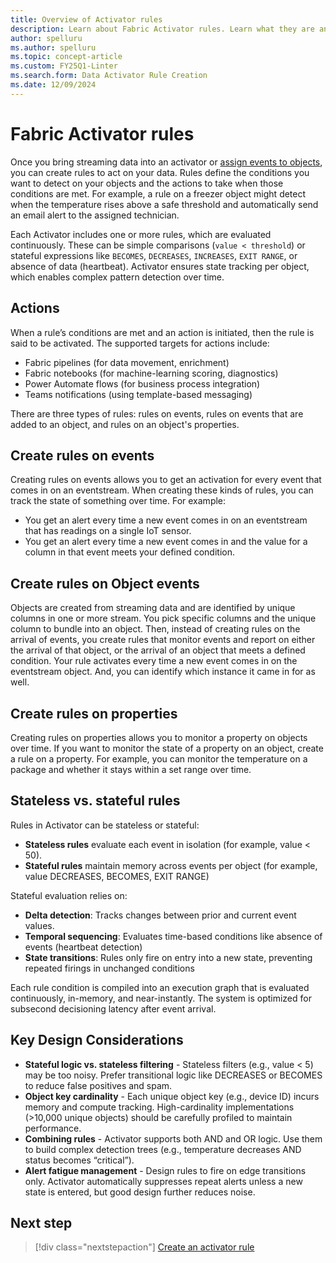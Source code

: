```yaml
---
title: Overview of Activator rules
description: Learn about Fabric Activator rules. Learn what they are and how to create them on events, properties, and objects. Use rules to get notifications about your data and to automate workflows.
author: spelluru
ms.author: spelluru
ms.topic: concept-article
ms.custom: FY25Q1-Linter
ms.search.form: Data Activator Rule Creation
ms.date: 12/09/2024
---
```


# Fabric Activator rules
Once you bring streaming data into an activator or [assign events to objects](activator-assign-data-objects.md#assign-data-to-objects-in-activator), you can create rules to act on your data. 
Rules define the conditions you want to detect on your objects and the actions to take when those conditions are met. For example, a rule on a freezer object might detect when the temperature rises above a safe threshold and automatically send an email alert to the assigned technician.

Each Activator includes one or more rules, which are evaluated continuously. These can be simple comparisons (`value < threshold`) or stateful expressions like `BECOMES`, `DECREASES`, `INCREASES`, `EXIT RANGE`, or absence of data (heartbeat). Activator ensures state tracking per object, which enables complex pattern detection over time.

## Actions 
When a rule’s conditions are met and an action is initiated, then the rule is said to be activated. The supported targets for actions include: 

- Fabric pipelines (for data movement, enrichment)
- Fabric notebooks (for machine-learning scoring, diagnostics)
- Power Automate flows (for business process integration)
- Teams notifications (using template-based messaging)

There are three types of rules: rules on events, rules on events that are added to an object, and rules on an object's properties.  

## Create rules on events
Creating rules on events allows you to get an activation for every event that comes in on an eventstream. When creating these kinds of rules, you can track the state of something over time. For example:

- You get an alert every time a new event comes in on an eventstream that has readings on a single IoT sensor.
- You get an alert every time a new event comes in and the value for a column in that event meets your defined condition.

## Create rules on Object events
Objects are created from streaming data and are identified by unique columns in one or more stream. You pick specific columns and the unique column to bundle into an object. Then, instead of creating rules on the arrival of events, you create rules that monitor events and report on either the arrival of that object, or the arrival of an object that meets a defined condition. Your rule activates every time a new event comes in on the eventstream object. And, you can identify which instance it came in for as well. 

## Create rules on properties
Creating rules on properties allows you to monitor a property on objects over time. If you want to monitor the state of a property on an object, create a rule on a property. For example, you can monitor the temperature on a package and whether it stays within a set range over time.

## Stateless vs. stateful rules
Rules in Activator can be stateless or stateful:

- **Stateless rules** evaluate each event in isolation (for example, value < 50).
- **Stateful rules** maintain memory across events per object (for example, value DECREASES, BECOMES, EXIT RANGE)

Stateful evaluation relies on:

- **Delta detection**: Tracks changes between prior and current event values.
- **Temporal sequencing**: Evaluates time-based conditions like absence of events (heartbeat detection)
- **State transitions**: Rules only fire on entry into a new state, preventing repeated firings in unchanged conditions

Each rule condition is compiled into an execution graph that is evaluated continuously, in-memory, and near-instantly. The system is optimized for subsecond decisioning latency after event arrival.

## Key Design Considerations

- **Stateful logic vs. stateless filtering** - Stateless filters (e.g., value < 5) may be too noisy. Prefer transitional logic like DECREASES or BECOMES to reduce false positives and spam.
- **Object key cardinality** - Each unique object key (e.g., device ID) incurs memory and compute tracking. High-cardinality implementations (>10,000 unique objects) should be carefully profiled to maintain performance.
- **Combining rules** - Activator supports both AND and OR logic. Use them to build complex detection trees (e.g., temperature decreases AND status becomes “critical”).
- **Alert fatigue management** - Design rules to fire on edge transitions only. Activator automatically suppresses repeat alerts unless a new state is entered, but good design further reduces noise.


## Next step

> [!div class="nextstepaction"]
> [Create an activator rule](activator-create-activators.md)